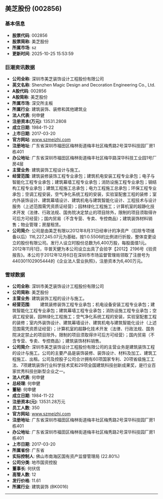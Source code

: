 ## 美芝股份 (002856)

### 基本信息

- **股票代码**: 002856
- **股票简称**: 美芝股份
- **所属市场**: sz
- **更新时间**: 2025-10-25 15:53:59

### 巨潮资讯数据

- **公司全称**: 深圳市美芝装饰设计工程股份有限公司
- **英文名称**: Shenzhen Magic Design and Decoration Engineering Co., Ltd.
- **A股代码**: 002856
- **A股简称**: 美芝股份
- **所属市场**: 深交所主板
- **所属行业**: 建筑装饰、装修和其他建筑业
- **法人代表**: 何申健
- **注册资本(万元)**: 13531.2808
- **成立日期**: 1984-11-22
- **上市日期**: 2017-03-20
- **官方网站**: www.szmeizhi.com
- **注册地址**: 广东省深圳市福田区梅林街道梅丰社区梅秀路2号深华科技园厂房1栋401
- **办公地址**: 广东省深圳市福田区梅林街道梅丰社区梅华路深华科技工业园1号厂房4层
- **主营业务**: 建筑装饰工程设计与施工。
- **经营范围**: 建筑装修装饰工程专业承包；建筑机电安装工程专业承包；电子与智能化工程专业承包；建筑幕墙工程专业承包；消防设施工程专业承包；钢结构工程专业承包；建筑工程施工总承包；电力工程施工总承包；环保工程专业承包；空调工程安装，空气净化系统工程的安装，实验室配套工程的装修；室内外装饰设计、建筑幕墙设计、建筑机电与建筑智能化设计、工程技术与设计服务（上述范围需凭资质证经营）；园林绿化工程施工；计算机室的超静化技术开发（法律、行政法规、国务院决定禁止的项目除外，限制的项目须取得许可后方可经营）；国内贸易（不含专营、专卖、专控商品）；建筑装饰材料销售；物业管理；房屋租赁。
- **公司简介**: 公司是由美芝有限以2012年8月31日经审计的净资产（扣除专项储备以后）116,227,245.07元为基础，按1:0.5506的比例进行折股，整体变更设立的股份有限公司。发行人设立时股份总数为6,400万股，每股面值1元。2012年11月1日，华普天健为本公司设立出具了会验字【2012】2196号《验资报告》。本公司于2012年12月6日在深圳市市场监督管理局领取了注册号为440301102905444的《企业法人营业执照》，注册资本为6,400万元。

### 雪球数据

- **公司全称**: 深圳市美芝装饰设计工程股份有限公司
- **公司简称**: 美芝股份
- **主营业务**: 建筑装饰工程的设计与施工。
- **经营范围**: 　　建筑装修装饰工程专业承包；机电设备安装工程专业承包；建筑智能化工程专业承包；建筑幕墙工程专业承包；消防设施工程专业承包；空调工程安装，园林绿化工程施工；空气净化系统工程的安装，实验室配套工程的装修；室内外装饰设计、建筑幕墙设计、建筑机电与建筑智能化设计（上述范围需凭资质证经营）；计算机室的超静化技术开发（法律、行政法规、国务院决定禁止的项目除外，限制的项目须取得许可后方可经营）；国内贸易（不含专营、专卖、专控商品）；建筑装饰材料销售。
- **公司简介**: 深圳市美芝装饰设计工程股份有限公司的主营业务是建筑装饰工程的设计与施工。公司的主要产品是装饰装修、装饰设计、材料及加工、建筑工程施工、出租。公司及控股子公司合计拥有60项国家专利、20项省级施工工法、7项建筑装饰行业科学技术奖和29项全国建筑科技创新成果奖，是行业百家优秀科技创新型企业之一。
- **法人代表**: 何申健
- **总经理**: 何申健
- **董秘**: 何申健
- **成立日期**: 1984-11-22
- **注册资本(元)**: 13531.28万元
- **员工人数**: 350
- **官方网站**: www.szmeizhi.com
- **注册地址**: 广东省深圳市福田区梅林街道梅丰社区梅秀路2号深华科技园厂房1栋401
- **办公地址**: 广东省深圳市福田区梅林街道梅丰社区梅秀路2号深华科技园厂房1栋401
- **上市日期**: 2017-03-20
- **所属省份**: 广东省
- **实际控制人**: 佛山市南海区国有资产监督管理局 (22.80%)
- **公司分类**: 地市国资控股
- **董事长**: 何伏信
- **高管人数**: 12
- **发行价格**: 11.61
- **所属行业**: 建筑装饰 (BK0016)

---
